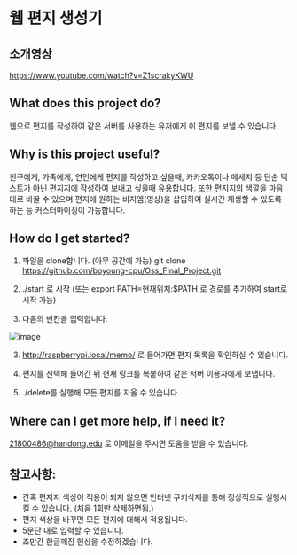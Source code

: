 # 웹 편지 생성기

## 소개영상
https://www.youtube.com/watch?v=Z1scrakyKWU

## What does this project do?
웹으로 편지를 작성하여 같은 서버를 사용하는 유저에게 이 편지를 보낼 수 있습니다. 




## Why is this project useful? 
친구에게, 가족에게, 연인에게 편지를 작성하고 싶을때, 카카오톡이나 메세지 등 단순 텍스트가 아닌 편지지에 작성하여 보내고 싶을때 유용합니다. 
또한 편지지의 색깔을 마음대로 바꿀 수 있으며 편지에 원하는 비지엠(영상)을 삽입하여 실시간 재생할 수 있도록 하는 등 커스터마이징이 가능합니다. 




## How do I get started?
1. 파일을 clone합니다. (아무 공간에 가능)
git clone https://github.com/boyoung-cpu/Oss_Final_Project.git 

2. ./start 로 시작 (또는 export PATH=현재위치:$PATH 로 경로를 추가하여 start로 시작 가능) 

3. 다음의 빈칸을 입력합니다.

![image](https://user-images.githubusercontent.com/63991959/84562753-e3af4880-ad91-11ea-8889-10ee55481d23.png)

3. http://raspberrypi.local/memo/ 로 들어가면 편지 목록을 확인하실 수 있습니다. 

4. 편지를 선택해 들어간 뒤 현재 링크를 복붙하여 같은 서버 이용자에게 보냅니다. 

5. ./delete를 실행해 모든 편지를 지울 수 있습니다. 



## Where can I get more help, if I need it?
21800486@handong.edu 로 이메일을 주시면 도움을 받을 수 있습니다. 




## 참고사항:
* 간혹 편지지 색상이 적용이 되지 않으면 인터넷 쿠키삭제를 통해 정상적으로 실행시킬 수 있습니다. (처음 1회만 삭제하면됨.)
* 편지 색상을 바꾸면 모든 편지에 대해서 적용됩니다. 
* 5문단 내로 입력할 수 있습니다. 
* 조만간 한글깨짐 현상을 수정하겠습니다.


